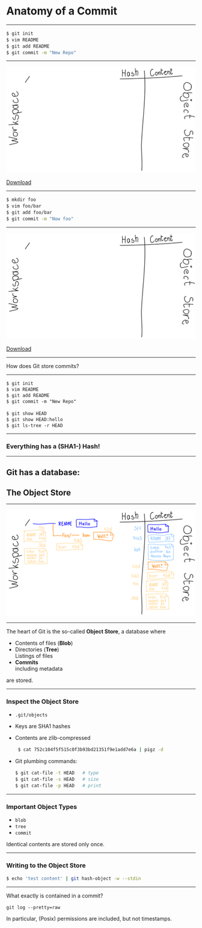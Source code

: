# Anatomy of a Commit

---


```bash
$ git init
$ vim README
$ git add README
$ git commit -m "New Repo"
```

---

![Commit Trees](commits-im-object-store.svg)

[Download](commits-im-object-store.svg)

---

```bash
$ mkdir foo
$ vim foo/bar
$ git add foo/bar
$ git commit -m "Now foo"
```

---

![Commit Trees](commits-im-object-store.svg)

[Download](commits-im-object-store.svg)

---

How does Git store commits?

---

```
$ git init
$ vim README
$ git add README
$ git commit -m "New Repo"

$ git show HEAD
$ git show HEAD:hello         
$ git ls-tree -r HEAD
```


---


### Everything has a (SHA1-) Hash!


---


## Git has a database:


## The Object Store

---


![Commit Trees](commits-im-object-store.png)

---

The heart of Git is the so-called **Object Store**,
a database where

* Contents of files (**Blob**)
* Directories (**Tree**)\
  Listings of files
* **Commits**\
  including metadata

are stored.


---


### Inspect the Object Store

* `.git/objects`
* Keys are SHA1 hashes
* Contents are zlib-compressed
  ```bash
   $ cat 752c104f5f515c0f3b93bd21351f9e1add7e6a | pigz -d
  ```
* Git plumbing commands:

   ```bash
   $ git cat-file -t HEAD   # type
   $ git cat-file -s HEAD   # size
   $ git cat-file -p HEAD   # print
   ```

---

### Important Object Types

* `blob`
* `tree`
* `commit`


Identical contents are stored only once.


---


### Writing to the Object Store

```bash
$ echo 'test content' | git hash-object -w --stdin
``` 

---

What exactly is contained in a commit?

    git log --pretty=raw

In particular, (Posix) permissions are included, but not timestamps.



